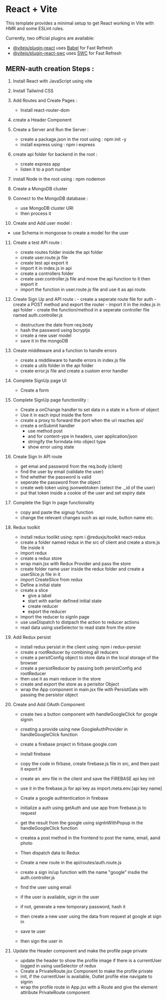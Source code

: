# React + Vite

This template provides a minimal setup to get React working in Vite with HMR and some ESLint rules.

Currently, two official plugins are available:

- [@vitejs/plugin-react](https://github.com/vitejs/vite-plugin-react/blob/main/packages/plugin-react/README.md) uses [Babel](https://babeljs.io/) for Fast Refresh
- [@vitejs/plugin-react-swc](https://github.com/vitejs/vite-plugin-react-swc) uses [SWC](https://swc.rs/) for Fast Refresh


MERN-auth creation Steps :
-----------------------------------------------------

1. Install React with JavaScript using vite
2. Install Tailwind CSS

3. Add Routes and Create Pages :
    - Install react-router-dom
4. create a Header Component

5. Create a Server and Run the Server :
    - create a package.json in the root using : npm init -y
    - install express using : npm i express

6. create api folder for backend in the root :
    - create express app
    - listen it to a port number

7. install Node in the root using : npm nodemon
8. Create a MongoDB cluster

9. Connect to the MongoDB database :
    - use MongoDB cluster URI
    -  then process it

10. Create and Add user model :
  - use Schema in mongoose to create a model for the user

11. Create a test API route :
    - create routes folder inside the api folder
    - create user.route.js file
    - create test api export it
    - import it in index.js in api
    - create a controllers folder
    - create user.controller.js file and move the api function to it then export it
    - import the function in user.route.js file and use it as api route.

 12. Create Sign Up and API route :
    - create a seperate route file for auth
    - create a POST method and export the router
    - import it in the index.js in api folder
    - create the function/method in a seperate controller file named auth.controller.js
        - destructure the date from req.body
        - hash the password using bcryptjs
        - create a new user model
        - save it in the mongoDB

13. Create middleware and a function to handle errors
    - create a middleware to handle errors in index.js file
    - create a utils folder in the api folder
    - create error.js file and create a custom error handler

14. Complete SignUp page UI
    - Create a form 

15. Complete SignUp page functionility : 
    - Create a onChange handler to set data in a state in a form of object
    - Use it in each input inside the form
    - create a proxy to forward the port when the uri reaches api/
    - create a onSubmit handler
        - use method post
        - and for content-ype in headers, user application/json
        - stringify the formdata into object type
        - show error using state

16. Create Sign In API route
    - get emai and password from the req.body (client)
    - find the user by email (validate the user)
    - find whether the password is valid
    - seperate the password from the object
    - create web token using jsonwebtoken (select the ._id of the user)
    - put that token inside a cookie of the user and set expiry date

17. Complete the Sign In page functionality
    - copy and paste the signup function
    - change the relevant changes such as api route, button name etc.

18. Redux toolkit
    - install redux toolikt using: npm i @reduxjs/toolkit react-redux
    - create a folder named redux in the src of client and create a store.js file inside it
    - import redux
    - create a redux store
    - wrap main.jsx with Redux Provider and pass the store
    - create folder name user inside the redux folder and create a userSlice.js file in it
    - import CreateSlice from redux
    - Define a initial state
    - create a slice
        - give a label
        - start with earlier defined initial state
        - create reducer
        - export the reducer
    - import the reducer to signIn page
    - use useDispatch to distpach the action to reducer actions
    - read data using useSelector to read state from the store

19. Add Redux persist
    - install redux persist in the client using: npm i redux-persist
    - create a rootReducer by combining all reducers
    - create a persitConfig object to store data in the local storage of the browser
    - create a persistReducer by passing both persistConfig and rootReducer
    - then use it as main reducer in the store
    - create and export the store as a perisitor Object
    - wrap the App component in main.jsx file with PersistGate with passing the persistor object

20. Create and Add OAuth Component
    - create two a button component with handleGoogleClick for google signin
    - creating a provide using new GoogleAuthProvider in handleGoogleClick function
    - create a firebase project in firbase.google.com
    - install firebase
    - copy the code in firbase, create firebase.js file in src, and then past it export it
    - create an .env file in the client and save the FIREBASE api key init
    - use it in the firebase.js for api key as import.meta.env.[api key name]
    - Create a google authtentication in firebase

    - initialize a auth using getAuth and use app from firebase.js to request
    - get the result from the google using signInWithPopup in the handleGoogleClick function
    - createa a post method in the frontend to post the name, email, aand photo
    - Then dispatch data to Redux
    
    - Create a new route in the api/routes/auth.route.js
    - create a sign in/up function with the name "google" insdie the auth.controller.js
    - find the user using email
    - if the user is available, sign in the user
    - if not, generate a new temporary password, hash it
    - then create a new user using the data from request at google at sign in
    - save te user
    - then sign the user in

21. Update the Header component and make the profile page private
    - update the header to show the profile image if there is a currentUser logged in using useSelector of redux
    - Create a PrivateRoute.jsx Component to make the profile private
    - init, if the currentUser is available, Outlet profile else navigate to signin
    - wrap the profile route in App.jsx with a Route and give the element attribute PrivateRoute component
